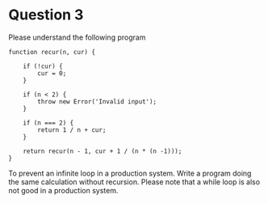 # Question 3

Please understand the following program

```JS
function recur(n, cur) {
    
    if (!cur) {
        cur = 0;
    }
    
    if (n < 2) {
        throw new Error('Invalid input');
    }
    
    if (n === 2) {
        return 1 / n + cur;
    }
    
    return recur(n - 1, cur + 1 / (n * (n -1)));
}
```
To prevent an infinite loop in a production system. Write a program doing the same calculation without
recursion. Please note that a while loop is also not good in a production system.
